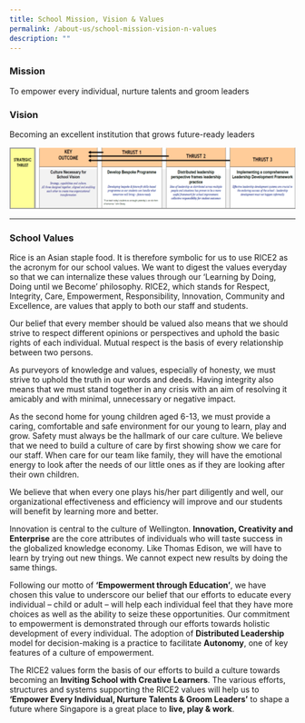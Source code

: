 ```yaml
---
title: School Mission, Vision & Values
permalink: /about-us/school-mission-vision-n-values
description: ""
---
```

### Mission
To empower every individual, nurture talents and groom leaders  
  
### Vision
Becoming an excellent institution that grows future-ready leaders

![](/images/MISSION%20VISION.png)

-----------------
### School Values
Rice is an Asian staple food. It is therefore symbolic for us to use RICE2 as the acronym for our school values. We want to digest the values everyday so that we can internalize these values through our ‘Learning by Doing, Doing until we Become’ philosophy. RICE2, which stands for Respect, Integrity, Care, Empowerment, Responsibility, Innovation, Community and Excellence, are values that apply to both our staff and students.

Our belief that every member should be valued also means that we should strive to respect different opinions or perspectives and uphold the basic rights of each individual. Mutual respect is the basis of every relationship between two persons.

As purveyors of knowledge and values, especially of honesty, we must strive to uphold the truth in our words and deeds. Having integrity also means that we must stand together in any crisis with an aim of resolving it amicably and with minimal, unnecessary or negative impact.

As the second home for young children aged 6-13, we must provide a caring, comfortable and safe environment for our young to learn, play and grow. Safety must always be the hallmark of our care culture. We believe that we need to build a culture of care by first showing show we care for our staff. When care for our team like family, they will have the emotional energy to look after the needs of our little ones as if they are looking after their own children.

We believe that when every one plays his/her part diligently and well, our organizational effectiveness and efficiency will improve and our students will benefit by learning more and better.

Innovation is central to the culture of Wellington. **Innovation, Creativity and Enterprise** are the core attributes of individuals who will taste success in the globalized knowledge economy. Like Thomas Edison, we will have to learn by trying out new things. We cannot expect new results by doing the same things.

Following our motto of **‘Empowerment through Education’**, we have chosen this value to underscore our belief that our efforts to educate every individual – child or adult – will help each individual feel that they have more choices as well as the ability to seize these opportunities. Our commitment to empowerment is demonstrated through our efforts towards holistic development of every individual. The adoption of **Distributed Leadership** model for decision-making is a practice to facilitate **Autonomy**, one of key features of a culture of empowerment.

The RICE2 values form the basis of our efforts to build a culture towards becoming an **Inviting School with Creative Learners**. The various efforts, structures and systems supporting the RICE2 values will help us to **‘Empower Every Individual, Nurture Talents & Groom Leaders’** to shape a future where Singapore is a great place to **live, play & work**.